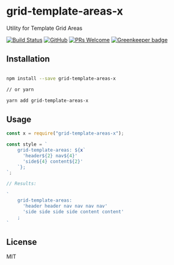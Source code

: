 # grid-template-areas-x

Utility for Template Grid Areas

[![Build Status](https://travis-ci.com/doniyor2109/grid-template-areas-x.svg?branch=master)](https://travis-ci.com/doniyor2109/grid-template-areas-x)
[![GitHub](https://img.shields.io/github/license/mashape/apistatus.svg)](https://github.com/doniyor2109/redux-lightweight/blob/master/LICENSE)
[![PRs Welcome](https://img.shields.io/badge/PRs-welcome-brightgreen.svg)](http://makeapullrequest.com) [![Greenkeeper badge](https://badges.greenkeeper.io/doniyor2109/grid-template-areas-x.svg)](https://greenkeeper.io/)

## Installation

```bash

npm install --save grid-template-areas-x

// or yarn

yarn add grid-template-areas-x
```

## Usage

```jsx
const x = require("grid-template-areas-x");

const style = `
    grid-template-areas: ${x`
      'header${2} nav${4}'
      'side${4} content${2}'
    `};
`;

// Results:

`
    grid-template-areas:
      'header header nav nav nav nav'
      'side side side side content content'
    ;
`
```

## License

MIT
